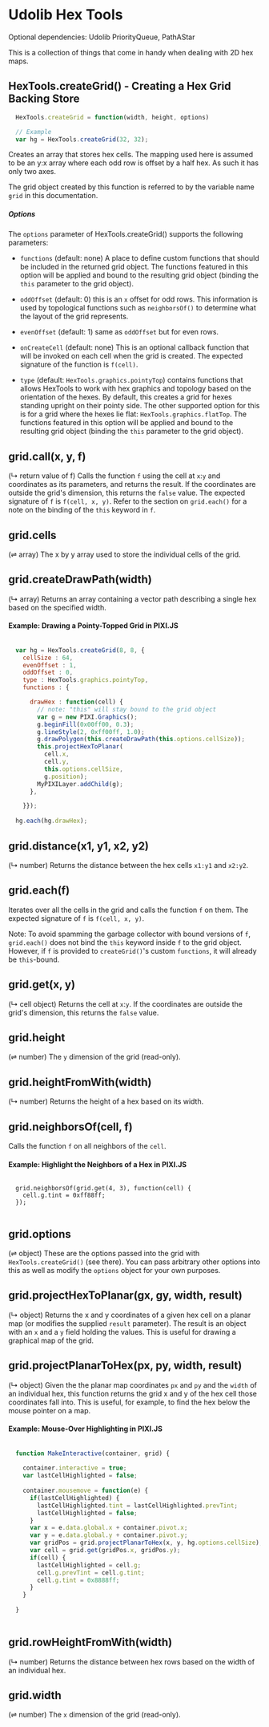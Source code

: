 # Udolib Hex Tools

Optional dependencies: Udolib PriorityQueue, PathAStar

This is a collection of things that come in handy when dealing with 2D hex maps.

## HexTools.createGrid() - Creating a Hex Grid Backing Store

```javascript
  HexTools.createGrid = function(width, height, options)

  // Example
  var hg = HexTools.createGrid(32, 32);
```

Creates an array that stores hex cells. The mapping used here is assumed to be
an y:x array where each odd row is offset by a half hex. As such it has only two
axes. 

The grid object created by this function is referred to by the variable name `grid` in this documentation.

##### Options

The `options` parameter of HexTools.createGrid() supports the following parameters:

- `functions` (default: none) A place to define custom functions that should be included in the returned grid object. The functions featured in this option will be applied and bound to the resulting grid object (binding the `this` parameter to the grid object).

- `oddOffset` (default: 0) this is an `x` offset for odd rows. This information is used by topological functions such as `neighborsOf()` to determine what the layout of the grid represents.

- `evenOffset` (default: 1) same as `oddOffset` but for even rows.

- `onCreateCell` (default: none) This is an optional callback function that will be invoked on each cell when the grid is created. The expected signature of the function is `f(cell)`. 

- `type` (default: `HexTools.graphics.pointyTop`) contains functions that allows HexTools to work with hex graphics and topology based on the orientation of the hexes. By default, this creates a grid for hexes standing upright on their pointy side. The other supported option for this is for a grid where the hexes lie flat: `HexTools.graphics.flatTop`. The functions featured in this option will be applied and bound to the resulting grid object (binding the `this` parameter to the grid object).

## grid.call(x, y, f)

(↳ return value of f) Calls the function `f` using the cell at `x`:`y` and coordinates as its parameters, and returns the result. If the coordinates are outside the grid's dimension, this returns the `false` value. The expected signature of `f` is `f(cell, x, y)`. Refer to the section on `grid.each()` for a note on the binding of the `this` keyword in `f`.

## grid.cells

(⇌ array) The x by y array used to store the individual cells of the grid.

## grid.createDrawPath(width)

(↳ array) Returns an array containing a vector path describing a single hex based on the specified width.

#### Example: Drawing a Pointy-Topped Grid in PIXI.JS

```javascript
  
  var hg = HexTools.createGrid(8, 8, { 
    cellSize : 64, 
    evenOffset : 1, 
    oddOffset : 0, 
    type : HexTools.graphics.pointyTop,
    functions : {

      drawHex : function(cell) {
        // note: "this" will stay bound to the grid object
        var g = new PIXI.Graphics();
        g.beginFill(0x00ff00, 0.3);
        g.lineStyle(2, 0xff00ff, 1.0);
        g.drawPolygon(this.createDrawPath(this.options.cellSize));
        this.projectHexToPlanar(
          cell.x, 
          cell.y, 
          this.options.cellSize, 
          g.position);
        MyPIXILayer.addChild(g);
      },

    }});
    
  hg.each(hg.drawHex);

```

## grid.distance(x1, y1, x2, y2)

(↳ number) Returns the distance between the hex cells `x1:y1` and `x2:y2`.

## grid.each(f)

Iterates over all the cells in the grid and calls the function `f` on them. The expected signature of `f` is `f(cell, x, y)`. 

Note: To avoid spamming the garbage collector with bound versions of `f`, `grid.each()` does not bind the `this` keyword inside `f` to the grid object. However, if `f` is provided to `createGrid()`'s custom `functions`, it will already be `this`-bound.

## grid.get(x, y)

(↳ cell object) Returns the cell at `x`:`y`. If the coordinates are outside the grid's dimension, this returns the `false` value.

## grid.height

(⇌ number) The `y` dimension of the grid (read-only).

## grid.heightFromWith(width)

(↳ number) Returns the height of a hex based on its width.

## grid.neighborsOf(cell, f) 

Calls the function `f` on all neighbors of the `cell`.

#### Example: Highlight the Neighbors of a Hex in PIXI.JS

```javscript

  grid.neighborsOf(grid.get(4, 3), function(cell) {
    cell.g.tint = 0xff88ff;
  });
      
```

## grid.options 

(⇌ object) These are the options passed into the grid with `HexTools.createGrid()` (see there). You can pass arbitrary other options into this as well as modify the `options` object for your own purposes.

## grid.projectHexToPlanar(gx, gy, width, result)

(↳ object) Returns the x and y coordinates of a given hex cell on a planar map (or modifies the supplied `result` parameter). The result is an object with an `x` and a `y` field holding the values. This is useful for drawing a graphical map of the grid.

## grid.projectPlanarToHex(px, py, width, result)

(↳ object) Given the the planar map coordinates `px` and `py` and the `width` of an individual hex, this function returns the grid x and y of the hex cell those coordinates fall into. This is useful, for example, to find the hex below the mouse pointer on a map.

#### Example: Mouse-Over Highlighting in PIXI.JS

```javascript
  
  function MakeInteractive(container, grid) {
    
    container.interactive = true;
    var lastCellHighlighted = false;
    
    container.mousemove = function(e) {
      if(lastCellHighlighted) {
        lastCellHighlighted.tint = lastCellHighlighted.prevTint;
        lastCellHighlighted = false;
      }
      var x = e.data.global.x + container.pivot.x;
      var y = e.data.global.y + container.pivot.y;
      var gridPos = grid.projectPlanarToHex(x, y, hg.options.cellSize);
      var cell = grid.get(gridPos.x, gridPos.y);
      if(cell) {
        lastCellHighlighted = cell.g;
        cell.g.prevTint = cell.g.tint;
        cell.g.tint = 0x8888ff;
      }
    }
    
  }
  
```

## grid.rowHeightFromWith(width)

(↳ number) Returns the distance between hex rows based on the width of an individual hex.

## grid.width 

(⇌ number) The `x` dimension of the grid (read-only).
